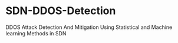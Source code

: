 # SDN-DDOS-Detection
DDOS Attack Detection And Mitigation Using Statistical and Machine learning Methods in SDN
